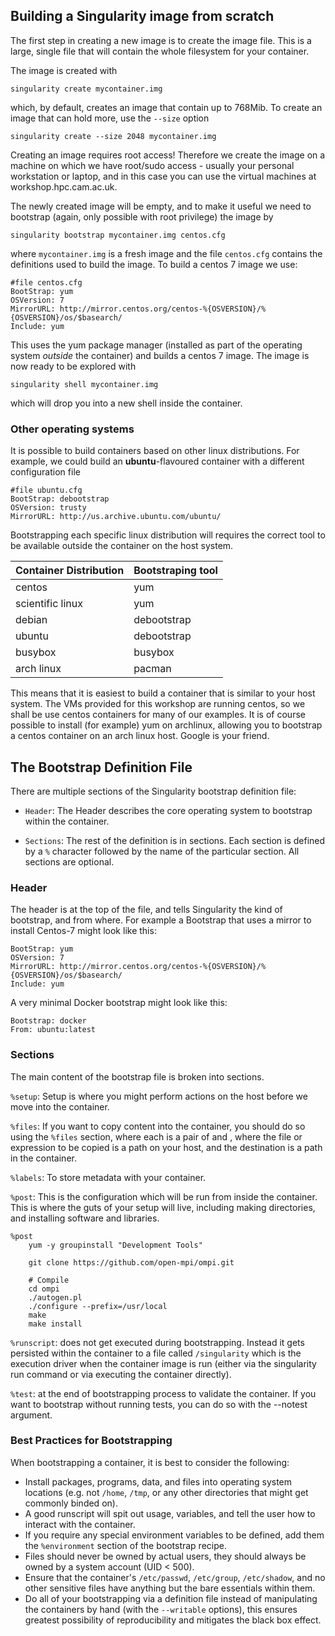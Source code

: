 ## Building a Singularity image from scratch

The first step in creating a new image is to create the image file. This is a large, single file that will contain the whole filesystem for your container.

The image is created with

    singularity create mycontainer.img

which, by default, creates an image that contain up to 768Mib. To create an image that can hold more, use the `--size` option

    singularity create --size 2048 mycontainer.img

Creating an image requires root access! Therefore we create the image on a machine on which we have root/sudo access - usually your personal workstation or laptop, and in this case you can use the virtual machines at workshop.hpc.cam.ac.uk.


The newly created image will be empty, and to make it useful we need to bootstrap (again, only possible with root privilege) the image by

    singularity bootstrap mycontainer.img centos.cfg

where `mycontainer.img` is a fresh image and the file `centos.cfg` contains the definitions used to build the image. To build a centos 7 image we use:

    #file centos.cfg
    BootStrap: yum
    OSVersion: 7
    MirrorURL: http://mirror.centos.org/centos-%{OSVERSION}/%{OSVERSION}/os/$basearch/
    Include: yum

This uses the yum package manager (installed as part of the operating system *outside* the container) and builds a centos 7 image. The image is now ready to be explored with

    singularity shell mycontainer.img

which will drop you into a new shell inside the container.

### Other operating systems

It is possible to build containers based on other linux distributions. For example, we could build an **ubuntu**-flavoured container with a different configuration file

    #file ubuntu.cfg
    BootStrap: debootstrap
    OSVersion: trusty
    MirrorURL: http://us.archive.ubuntu.com/ubuntu/

Bootstrapping each specific linux distribution will requires the correct tool to be available outside the container on the host system. 

| Container Distribution | Bootstraping tool |
| -- | -- |
| centos | yum |
| scientific linux | yum |
| debian | debootstrap |
| ubuntu | debootstrap |
| busybox | busybox |
| arch linux | pacman |

This means that it is easiest to build a container that is similar to your host system. The VMs provided for this workshop are running centos, so we shall be use centos containers for many of our examples. It is of course possible to install (for example) yum on archlinux, allowing you to bootstrap a centos container on an arch linux host. Google is your friend.


## The Bootstrap Definition File
There are multiple sections of the Singularity bootstrap definition file:

* `Header`: The Header describes the core operating system to bootstrap within the container. 

* `Sections`: The rest of the definition is in sections. Each section is defined by a `%` character followed by the name of the particular section. All sections are optional.

### Header

The header is at the top of the file, and tells Singularity the kind of bootstrap, and from where. For example a Bootstrap that uses a mirror to install Centos-7 might look like this:

```
BootStrap: yum
OSVersion: 7
MirrorURL: http://mirror.centos.org/centos-%{OSVERSION}/%{OSVERSION}/os/$basearch/
Include: yum
```

A very minimal Docker bootstrap might look like this:

```
Bootstrap: docker
From: ubuntu:latest
```

### Sections

The main content of the bootstrap file is broken into sections.

`%setup`: Setup is where you might perform actions on the host before we move into the container.

`%files`: If you want to copy content into the container, you should do so using the `%files` section, where each is a pair of <source> and <destination>, where the file or expression to be copied is a path on your host, and the destination is a path in the container. 

`%labels`: To store metadata with your container.

`%post`: This is the configuration which will be run from inside the container. This is where the guts of your setup will live, including making directories, and installing software and libraries.

```shell
%post
    yum -y groupinstall "Development Tools"

    git clone https://github.com/open-mpi/ompi.git

    # Compile
    cd ompi
    ./autogen.pl
    ./configure --prefix=/usr/local
    make
    make install
```

`%runscript`:  does not get executed during bootstrapping. Instead it gets persisted within the container to a file called `/singularity` which is the execution driver when the container image is run (either via the singularity run command or via executing the container directly).

`%test`: at the end of bootstrapping process to validate the container. If you want to bootstrap without running tests, you can do so with the --notest argument.


### Best Practices for Bootstrapping
When bootstrapping a container, it is best to consider the following:

* Install packages, programs, data, and files into operating system locations (e.g. not `/home`, `/tmp`, or any other directories that might get commonly binded on).
* A good runscript will spit out usage, variables, and tell the user how to interact with the container.
* If you require any special environment variables to be defined, add them the `%environment` section of the bootstrap recipe.
* Files should never be owned by actual users, they should always be owned by a system account (UID < 500).
* Ensure that the container's `/etc/passwd`, `/etc/group`, `/etc/shadow`, and no other sensitive files have anything but the bare essentials within them.
* Do all of your bootstrapping via a definition file instead of manipulating the containers by hand (with the `--writable` options), this ensures greatest possibility of reproducibility and mitigates the black box effect.
